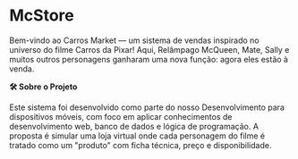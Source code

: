 # McStore

Bem-vindo ao Carros Market — um sistema de vendas inspirado no universo do filme Carros da Pixar!
Aqui, Relâmpago McQueen, Mate, Sally e muitos outros personagens ganharam uma nova função: agora eles estão à venda.

**🛠 Sobre o Projeto**

Este sistema foi desenvolvido como parte do nosso Desenvolvimento para dispositivos móveis, com foco em aplicar conhecimentos de desenvolvimento web, banco de dados e lógica de programação.
A proposta é simular uma loja virtual onde cada personagem do filme é tratado como um "produto" com ficha técnica, preço e disponibilidade.